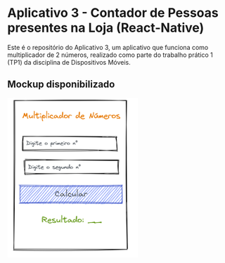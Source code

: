# Aplicativo 3 - Contador de Pessoas presentes na Loja (React-Native)

Este é o repositório do Aplicativo 3, um aplicativo que funciona como multiplicador de 2 números, realizado como parte do trabalho prático 1 (TP1) da disciplina de Dispositivos Móveis.

## Mockup disponibilizado

![Alt text](image.png)



